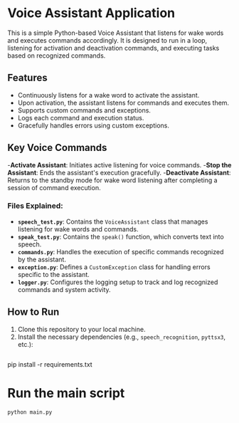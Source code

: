 # Voice Assistant Application
This is a simple Python-based Voice Assistant that listens for wake words and executes commands accordingly. It is designed to run in a loop, listening for activation and deactivation commands, and executing tasks based on recognized commands.

## Features
- Continuously listens for a wake word to activate the assistant.
- Upon activation, the assistant listens for commands and executes them.
- Supports custom commands and exceptions.
- Logs each command and execution status.
- Gracefully handles errors using custom exceptions.

## Key Voice Commands
-**Activate Assistant**: Initiates active listening for voice commands.
-**Stop the Assistant**: Ends the assistant's execution gracefully.
-**Deactivate Assistant**: Returns to the standby mode for wake word listening after completing a session of command execution.

### Files Explained:

- **`speech_test.py`**: Contains the `VoiceAssistant` class that manages listening for wake words and commands.
- **`speak_test.py`**: Contains the `speak()` function, which converts text into speech.
- **`commands.py`**: Handles the execution of specific commands recognized by the assistant.
- **`exception.py`**: Defines a `CustomException` class for handling errors specific to the assistant.
- **`logger.py`**: Configures the logging setup to track and log recognized commands and system activity.

## How to Run

1. Clone this repository to your local machine.
2. Install the necessary dependencies (e.g., `speech_recognition`, `pyttsx3`, etc.):
   ```bash
  pip install -r requirements.txt

# Run the main script
   ```bash
   python main.py